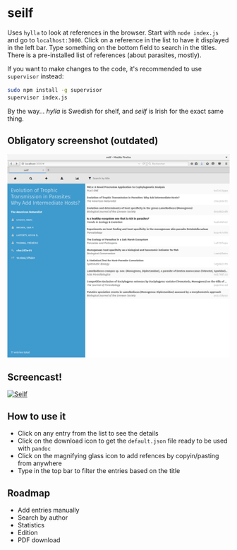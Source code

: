 # seilf

Uses `hylla` to look at references in the browser. Start with `node index.js`
and go to `localhost:3000`. Click on a reference in the list to have it
displayed in the left bar. Type something on the bottom field to search in the
titles. There is a pre-installed list of references (about parasites, mostly).

If you want to make changes to the code, it's recommended to use `supervisor`
instead:

~~~ sh
sudo npm install -g supervisor
supervisor index.js
~~~

By the way... *hylla* is Swedish for shelf, and *seilf* is Irish for the exact
same thing.

## Obligatory screenshot (outdated)

![seilf screenshot](seilf.png)

## Screencast!

[![Seilf](http://img.youtube.com/vi/H02sZBSbyaM/0.jpg)](https://www.youtube.com/watch?v=H02sZBSbyaM "seilf screencast")

## How to use it

- Click on any entry from the list to see the details
- Click on the download icon to get the `default.json` file ready to be used with `pandoc`
- Click on the magnifying glass icon to add refences by copyin/pasting from anywhere
- Type in the top bar to filter the entries based on the title

## Roadmap

- Add entries manually
- Search by author
- Statistics
- Edition
- PDF download
